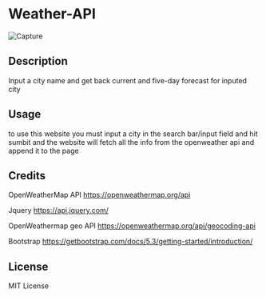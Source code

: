 # Weather-API
![Capture](https://github.com/kboyd2002/Weather-API-app/assets/145223393/693c9347-4249-41ea-b314-7001f19e4096)


## Description

Input a city name and get back current and five-day forecast for inputed city


## Usage

to use this website you must input a city in the search bar/input field and hit sumbit and the website will fetch all the info from the openweather api and append it to the page

## Credits

OpenWeatherMap API 
https://openweathermap.org/api

Jquery 
https://api.jquery.com/

OpenWeathermap geo API
https://openweathermap.org/api/geocoding-api

Bootstrap 
https://getbootstrap.com/docs/5.3/getting-started/introduction/

## License

MIT License
